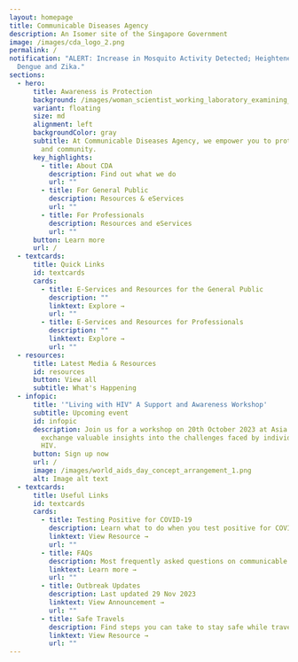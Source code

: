 ```yaml
---
layout: homepage
title: Communicable Diseases Agency
description: An Isomer site of the Singapore Government
image: /images/cda_logo_2.png
permalink: /
notification: "ALERT: Increase in Mosquito Activity Detected; Heightened Risk of
  Dengue and Zika."
sections:
  - hero:
      title: Awareness is Protection
      background: /images/woman_scientist_working_laboratory_examining_biochemistry_sample_test_tube_science_technology_research_development_study_concept3.png
      variant: floating
      size: md
      alignment: left
      backgroundColor: gray
      subtitle: At Communicable Diseases Agency, we empower you to protect your health
        and community.
      key_highlights:
        - title: About CDA
          description: Find out what we do
          url: ""
        - title: For General Public
          description: Resources & eServices
          url: ""
        - title: For Professionals
          description: Resources and eServices
          url: ""
      button: Learn more
      url: /
  - textcards:
      title: Quick Links
      id: textcards
      cards:
        - title: E-Services and Resources for the General Public
          description: ""
          linktext: Explore →
          url: ""
        - title: E-Services and Resources for Professionals
          description: ""
          linktext: Explore →
          url: ""
  - resources:
      title: Latest Media & Resources
      id: resources
      button: View all
      subtitle: What's Happening
  - infopic:
      title: '"Living with HIV" A Support and Awareness Workshop'
      subtitle: Upcoming event
      id: infopic
      description: Join us for a workshop on 20th October 2023 at Asia Square to
        exchange valuable insights into the challenges faced by individuals with
        HIV.
      button: Sign up now
      url: /
      image: /images/world_aids_day_concept_arrangement_1.png
      alt: Image alt text
  - textcards:
      title: Useful Links
      id: textcards
      cards:
        - title: Testing Positive for COVID-19
          description: Learn what to do when you test positive for COVID-19
          linktext: View Resource →
          url: ""
        - title: FAQs
          description: Most frequently asked questions on communicable diseases
          linktext: Learn more →
          url: ""
        - title: Outbreak Updates
          description: Last updated 29 Nov 2023
          linktext: View Announcement →
          url: ""
        - title: Safe Travels
          description: Find steps you can take to stay safe while travelling
          linktext: View Resource →
          url: ""
---
```

